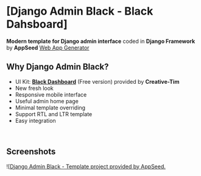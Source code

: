 # [Django Admin Black - Black Dahsboard]

**Modern template for Django admin interface** 
coded in **Django Framework** by **AppSeed** [Web App Generator](https://appseed.us/app-generator)


## Why Django Admin Black?
- UI Kit: **[Black Dashboard](https://www.creative-tim.com/product/black-dashboard?AFFILIATE=128200)** (Free version) provided by **Creative-Tim**
- New fresh look
- Responsive mobile interface
- Useful admin home page
- Minimal template overriding
- Support RTL and LTR template
- Easy integration

<br />

## Screenshots

![[Django Admin Black - Template project provided by AppSeed.](https://raw.githubusercontent.com/app-generator/django-dashboard-black/master/media/django-dashboard-black-screen.png)